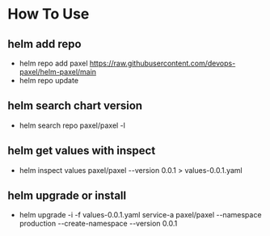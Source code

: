 # How To Use

## helm add repo
* helm repo add paxel https://raw.githubusercontent.com/devops-paxel/helm-paxel/main
* helm repo update

## helm search chart version
* helm search repo paxel/paxel -l

## helm get values with inspect
* helm inspect values paxel/paxel --version 0.0.1 > values-0.0.1.yaml

## helm upgrade or install
* helm upgrade -i -f values-0.0.1.yaml service-a paxel/paxel --namespace production --create-namespace --version 0.0.1


